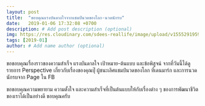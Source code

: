 ```yaml
---
layout: post
title:  "ขอบคุณแรงบันดาลใจจากแชมป์นวดของโลก-นวดนักรบ"
date:   2019-01-06 17:32:08 +0700
description: # Add post description (optional)
img: https://res.cloudinary.com/sdees-reallife/image/upload/v1555291959/Screenshot_from_2019-01-07_17-30-22.png # Add image post (optional)
tags: [2019-01]
author: # Add name author (optional)
---
```

ขอขอบคุณเรื่องราวของความสำเร็จ แรงบันดาลใจ เป้าหมาย-ต้นแบบ และข้อพิสูจน์ จากที่วันนี้ได้ดูรายการ Perspective เกี่ยวกับเรื่องของคุณปุ๊ ผู้ชนะเลิศแชมป์นวดของโลก ที่เดนมาร์ก และการนวดนักรบจาก Page ใน FB

ขอขอบคุณความพยายาม ความตั้งใจ และความสำเร็จที่เป็นต้นแบบให้กับเรื่องต่าง ๆ ของการพัฒนาชีวิตของเราได้เป็นอย่างดี ขอบคุณครับ
